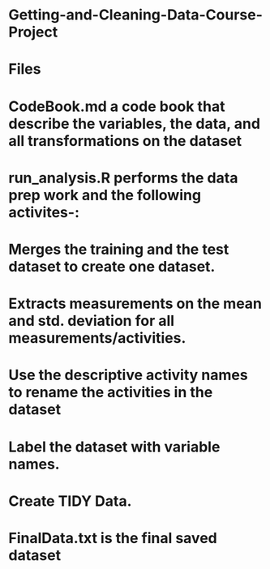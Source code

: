 # Getting-and-Cleaning-Data-Course-Project
# Files
# CodeBook.md a code book that describe the variables, the data, and all transformations on the dataset
# run_analysis.R performs the data prep work and the following activites-:
# Merges the training and the test dataset to create one dataset.
# Extracts measurements on the mean and std. deviation for all measurements/activities.
# Use the descriptive activity names to rename the activities in the dataset
# Label the dataset with variable names.
# Create TIDY Data.
# FinalData.txt is the final saved dataset
